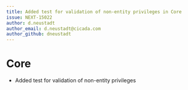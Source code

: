 ```yaml
---
title: Added test for validation of non-entity privileges in Core
issue: NEXT-15022
author: d.neustadt
author_email: d.neustadt@cicada.com 
author_github: dneustadt
---
```

# Core
* Added test for validation of non-entity privileges
